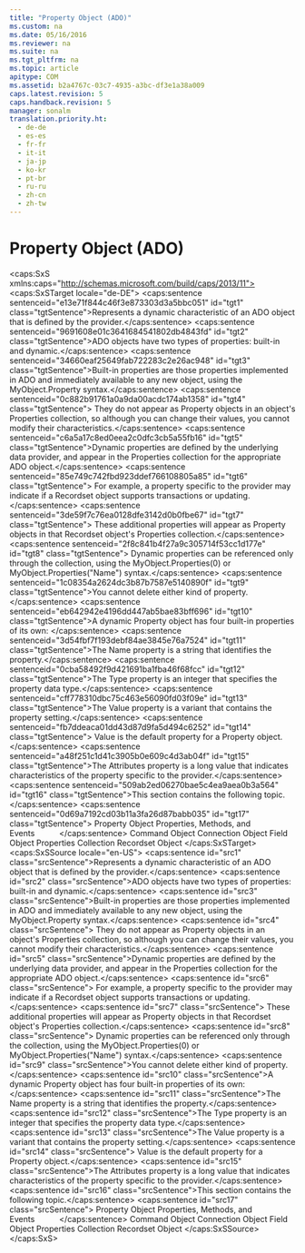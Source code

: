 ```yaml
---
title: "Property Object (ADO)"
ms.custom: na
ms.date: 05/16/2016
ms.reviewer: na
ms.suite: na
ms.tgt_pltfrm: na
ms.topic: article
apitype: COM
ms.assetid: b2a4767c-03c7-4935-a3bc-df3e1a38a009
caps.latest.revision: 5
caps.handback.revision: 5
manager: sonalm
translation.priority.ht: 
  - de-de
  - es-es
  - fr-fr
  - it-it
  - ja-jp
  - ko-kr
  - pt-br
  - ru-ru
  - zh-cn
  - zh-tw
---
```

# Property Object (ADO)
<?xml version="1.0" encoding="utf-8"?>
<caps:SxS xmlns:caps="http://schemas.microsoft.com/build/caps/2013/11">
  <caps:SxSTarget locale="de-DE">
    <developerReferenceWithoutSyntaxDocument xsi:schemaLocation="http://ddue.schemas.microsoft.com/authoring/2003/5 http://dduestorage.blob.core.windows.net/ddueschema/developer.xsd" xmlns="http://ddue.schemas.microsoft.com/authoring/2003/5" xmlns:xlink="http://www.w3.org/1999/xlink" xmlns:xsi="http://www.w3.org/2001/XMLSchema-instance">
      <introduction>
        <para>
          <caps:sentence sentenceid="e13e71f844c46f3e873303d3a5bbc051" id="tgt1" class="tgtSentence">Represents a dynamic characteristic of an ADO object that is defined by the provider.</caps:sentence>
        </para>
      </introduction>
      <languageReferenceRemarks>
        <content>
          <para>
            <caps:sentence sentenceid="9691608e01c3641684541802db4843fd" id="tgt2" class="tgtSentence">ADO objects have two types of properties: built-in and dynamic.</caps:sentence>
          </para>
          <para>
            <caps:sentence sentenceid="34660eaf25649fab722283c2e26ac948" id="tgt3" class="tgtSentence">Built-in properties are those properties implemented in ADO and immediately available to any new object, using the <codeInline>MyObject.Property</codeInline> syntax.</caps:sentence>
            <caps:sentence sentenceid="0c882b91761a0a9da00acdc174ab1358" id="tgt4" class="tgtSentence"> They do not appear as <legacyBold>Property</legacyBold> objects in an object's <legacyLink xlink:href="1d539aa8-ce0d-4418-ab03-8d0a3c1e9d82">Properties</legacyLink> collection, so although you can change their values, you cannot modify their characteristics.</caps:sentence>
          </para>
          <para>
            <caps:sentence sentenceid="c6a5a17c8ed0eea2c0dfc3cb5a55fb16" id="tgt5" class="tgtSentence">Dynamic properties are defined by the underlying data provider, and appear in the <legacyBold>Properties</legacyBold> collection for the appropriate ADO object.</caps:sentence>
            <caps:sentence sentenceid="85e749c742fbd923ddef766108805a85" id="tgt6" class="tgtSentence"> For example, a property specific to the provider may indicate if a <legacyLink xlink:href="ede1415f-c3df-4cc5-a05b-2576b2b84b60">Recordset</legacyLink> object supports transactions or updating.</caps:sentence>
            <caps:sentence sentenceid="3de59f7c76ea0128dfe3142d0b0fbe67" id="tgt7" class="tgtSentence"> These additional properties will appear as <legacyBold>Property</legacyBold> objects in that <legacyBold>Recordset</legacyBold> object's <legacyBold>Properties</legacyBold> collection.</caps:sentence>
            <caps:sentence sentenceid="2f8c841b4f27a9c305714f53cc1d177e" id="tgt8" class="tgtSentence"> Dynamic properties can be referenced only through the collection, using the <codeInline>MyObject.Properties(0)</codeInline> or <codeInline>MyObject.Properties("Name")</codeInline> syntax.</caps:sentence>
          </para>
          <para>
            <caps:sentence sentenceid="1c08354a2624dc3b87b7587e5140890f" id="tgt9" class="tgtSentence">You cannot delete either kind of property.</caps:sentence>
          </para>
          <para>
            <caps:sentence sentenceid="eb642942e4196dd447ab5bae83bff696" id="tgt10" class="tgtSentence">A dynamic <legacyBold>Property</legacyBold> object has four built-in properties of its own:  </caps:sentence>
          </para>
          <list class="bullet">
            <listItem>
              <para>
                <caps:sentence sentenceid="3d54fbf7f193debf84ae3845e76a7524" id="tgt11" class="tgtSentence">The <legacyLink xlink:href="cfd0e29c-8310-44ab-85c3-5761184b865d">Name</legacyLink> property is a string that identifies the property.</caps:sentence>
              </para>
            </listItem>
            <listItem>
              <para>
                <caps:sentence sentenceid="0cba58492f9d421691ba1fba46f68fcc" id="tgt12" class="tgtSentence">The <legacyLink xlink:href="8a4c079f-9f4f-4545-801d-85983b8db71e">Type</legacyLink> property is an integer that specifies the property data type.</caps:sentence>
              </para>
            </listItem>
            <listItem>
              <para>
                <caps:sentence sentenceid="cff778310dbc75c463e56090fd03f09e" id="tgt13" class="tgtSentence">The <legacyLink xlink:href="48919c74-86d4-462e-99b9-8854ceb8d683">Value</legacyLink> property is a variant that contains the property setting.</caps:sentence>
                <caps:sentence sentenceid="fb7ddeaca01dd43d87d9fa5d494c6252" id="tgt14" class="tgtSentence">
                  <legacyBold>Value</legacyBold> is the default property for a <legacyBold>Property</legacyBold> object.</caps:sentence>
              </para>
            </listItem>
            <listItem>
              <para>
                <caps:sentence sentenceid="a48f251c1d41c3905b0e609c4d3ab04f" id="tgt15" class="tgtSentence">The <legacyLink xlink:href="acc15d40-68a6-4ba9-85bd-12d331aecaa6">Attributes</legacyLink> property is a long value that indicates characteristics of the property specific to the provider.</caps:sentence>
              </para>
            </listItem>
          </list>
          <para>
            <caps:sentence sentenceid="509ab2ed06270bae5c4ea9aea0b3a564" id="tgt16" class="tgtSentence">This section contains the following topic.</caps:sentence>
          </para>
          <list class="bullet">
            <listItem>
              <para>
                <caps:sentence sentenceid="0d69a7192cd03b11a3fa26d87babb035" id="tgt17" class="tgtSentence">
                  <legacyLink xlink:href="21f67a7d-6273-4648-9abd-2236650efa4c">Property Object Properties, Methods, and Events</legacyLink>           </caps:sentence>
              </para>
            </listItem>
          </list>
        </content>
      </languageReferenceRemarks>
      <relatedTopics>
        <link xlink:href="a02c22fb-542d-465e-a629-30fd59dcbebf">Command Object</link>
        <link xlink:href="ef6b1824-5b12-43db-89d7-8f3d13896d4d">Connection Object</link>
        <link xlink:href="b10a72fc-3c4b-4186-a70b-993dc9f7a092">Field Object</link>
        <link xlink:href="1d539aa8-ce0d-4418-ab03-8d0a3c1e9d82">Properties Collection</link>
        <link xlink:href="ede1415f-c3df-4cc5-a05b-2576b2b84b60">Recordset Object</link>
      </relatedTopics>
    </developerReferenceWithoutSyntaxDocument>
  </caps:SxSTarget>
  <caps:SxSSource locale="en-US">
    <developerReferenceWithoutSyntaxDocument xsi:schemaLocation="http://ddue.schemas.microsoft.com/authoring/2003/5 http://dduestorage.blob.core.windows.net/ddueschema/developer.xsd" xmlns="http://ddue.schemas.microsoft.com/authoring/2003/5" xmlns:xlink="http://www.w3.org/1999/xlink" xmlns:xsi="http://www.w3.org/2001/XMLSchema-instance">
      <introduction>
        <para>
          <caps:sentence id="src1" class="srcSentence">Represents a dynamic characteristic of an ADO object that is defined by the provider.</caps:sentence>
        </para>
      </introduction>
      <languageReferenceRemarks>
        <content>
          <para>
            <caps:sentence id="src2" class="srcSentence">ADO objects have two types of properties: built-in and dynamic.</caps:sentence>
          </para>
          <para>
            <caps:sentence id="src3" class="srcSentence">Built-in properties are those properties implemented in ADO and immediately available to any new object, using the <codeInline>MyObject.Property</codeInline> syntax.</caps:sentence>
            <caps:sentence id="src4" class="srcSentence"> They do not appear as <legacyBold>Property</legacyBold> objects in an object's <legacyLink xlink:href="1d539aa8-ce0d-4418-ab03-8d0a3c1e9d82">Properties</legacyLink> collection, so although you can change their values, you cannot modify their characteristics.</caps:sentence>
          </para>
          <para>
            <caps:sentence id="src5" class="srcSentence">Dynamic properties are defined by the underlying data provider, and appear in the <legacyBold>Properties</legacyBold> collection for the appropriate ADO object.</caps:sentence>
            <caps:sentence id="src6" class="srcSentence"> For example, a property specific to the provider may indicate if a <legacyLink xlink:href="ede1415f-c3df-4cc5-a05b-2576b2b84b60">Recordset</legacyLink> object supports transactions or updating.</caps:sentence>
            <caps:sentence id="src7" class="srcSentence"> These additional properties will appear as <legacyBold>Property</legacyBold> objects in that <legacyBold>Recordset</legacyBold> object's <legacyBold>Properties</legacyBold> collection.</caps:sentence>
            <caps:sentence id="src8" class="srcSentence"> Dynamic properties can be referenced only through the collection, using the <codeInline>MyObject.Properties(0)</codeInline> or <codeInline>MyObject.Properties("Name")</codeInline> syntax.</caps:sentence>
          </para>
          <para>
            <caps:sentence id="src9" class="srcSentence">You cannot delete either kind of property.</caps:sentence>
          </para>
          <para>
            <caps:sentence id="src10" class="srcSentence">A dynamic <legacyBold>Property</legacyBold> object has four built-in properties of its own:  </caps:sentence>
          </para>
          <list class="bullet">
            <listItem>
              <para>
                <caps:sentence id="src11" class="srcSentence">The <legacyLink xlink:href="cfd0e29c-8310-44ab-85c3-5761184b865d">Name</legacyLink> property is a string that identifies the property.</caps:sentence>
              </para>
            </listItem>
            <listItem>
              <para>
                <caps:sentence id="src12" class="srcSentence">The <legacyLink xlink:href="8a4c079f-9f4f-4545-801d-85983b8db71e">Type</legacyLink> property is an integer that specifies the property data type.</caps:sentence>
              </para>
            </listItem>
            <listItem>
              <para>
                <caps:sentence id="src13" class="srcSentence">The <legacyLink xlink:href="48919c74-86d4-462e-99b9-8854ceb8d683">Value</legacyLink> property is a variant that contains the property setting.</caps:sentence>
                <caps:sentence id="src14" class="srcSentence">
                  <legacyBold>Value</legacyBold> is the default property for a <legacyBold>Property</legacyBold> object.</caps:sentence>
              </para>
            </listItem>
            <listItem>
              <para>
                <caps:sentence id="src15" class="srcSentence">The <legacyLink xlink:href="acc15d40-68a6-4ba9-85bd-12d331aecaa6">Attributes</legacyLink> property is a long value that indicates characteristics of the property specific to the provider.</caps:sentence>
              </para>
            </listItem>
          </list>
          <para>
            <caps:sentence id="src16" class="srcSentence">This section contains the following topic.</caps:sentence>
          </para>
          <list class="bullet">
            <listItem>
              <para>
                <caps:sentence id="src17" class="srcSentence">
                  <legacyLink xlink:href="21f67a7d-6273-4648-9abd-2236650efa4c">Property Object Properties, Methods, and Events</legacyLink>           </caps:sentence>
              </para>
            </listItem>
          </list>
        </content>
      </languageReferenceRemarks>
      <relatedTopics>
        <link xlink:href="a02c22fb-542d-465e-a629-30fd59dcbebf">Command Object</link>
        <link xlink:href="ef6b1824-5b12-43db-89d7-8f3d13896d4d">Connection Object</link>
        <link xlink:href="b10a72fc-3c4b-4186-a70b-993dc9f7a092">Field Object</link>
        <link xlink:href="1d539aa8-ce0d-4418-ab03-8d0a3c1e9d82">Properties Collection</link>
        <link xlink:href="ede1415f-c3df-4cc5-a05b-2576b2b84b60">Recordset Object</link>
      </relatedTopics>
    </developerReferenceWithoutSyntaxDocument>
  </caps:SxSSource>
</caps:SxS>